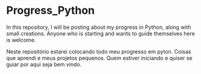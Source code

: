 # Progress_Python
In this repository, I will be posting about my progress in Python, along with small creations.
Anyone who is starting and wants to guide themselves here is welcome.




Neste repositório estarei colocando todo meu progresso em pyton.
Coisas que aprendi e meus projetos pequenos.
Quem estiver iniciando e quiser se guiar por aqui seja bem vindo.
